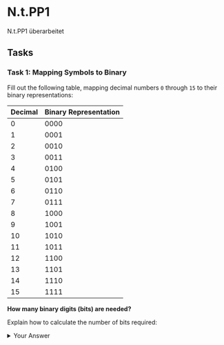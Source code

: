 # N.t.PP1
N.t.PP1 überarbeitet
## Tasks
  
  ### Task 1: Mapping Symbols to Binary
  Fill out the following table, mapping decimal numbers `0` through `15` to their binary representations:
  
  | Decimal | Binary Representation |
  |---------|------------------------|
  | 0       | 0000                   |
  | 1       | 0001                   |
  | 2       | 0010                   |
  | 3       | 0011                   |
  | 4       | 0100                   |
  | 5       | 0101                   |
  | 6       | 0110                   |
  | 7       | 0111                   |
  | 8       | 1000                   |
  | 9       | 1001                   |
  | 10      | 1010                   |
  | 11      | 1011                   |
  | 12      | 1100                   |
  | 13      | 1101                   |
  | 14      | 1110                   |
  | 15      | 1111                   |
  
  **How many binary digits (bits) are needed?**
  
  Explain how to calculate the number of bits required:
  <details>
  <summary>Your Answer</summary>
  4Bits
  
  ---
  
  ### Task 2: Mapping Binary to Binary
  Digital processors implement **logical functions** using **logic gates** like NAND, AND, OR, etc.
  These functions map binary input sets (voltages) to binary outputs.
  
 Simulate this adder using NAND gates:
 
  | A | B | C | X | Y |
  |---|---|---|---|---|
  | 0 | 0 | 0 | 0 | 0 |
  | 1 | 0 | 0 | 1 | 0 | 
  | 0 | 1 | 0 | 1 | 0 |
  | 1 | 1 | 0 | 0 | 1 | 
  | 0 | 0 | 1 | 1 | 0 |
  | 1 | 0 | 1 | 0 | 1 |
  | 0 | 1 | 1 | 0 | 1 |
  | 1 | 1 | 1 | 1 | 1 |               
  
  
  #### Your Task
  Create a truth table for a **2-bit adder** without carry-in. What are the possible inputs and outputs?
                                                                                                                                                                                                                           
  | A1  | A2  | B1  | B2  | Z   | Y   | X   |
  |-----|-----|-----|-----|-----|-----|-----|
  | 0   | 0   | 0   | 0   | 0   | 0   | 0   |           
  | 1   | 0   | 0   | 0   | 0   | 0   | 1   |           
  | 0   | 1   | 0   | 0   | 0   | 1   | 0   |            
  | 1   | 1   | 0   | 0   | 0   | 1   | 1   |            
  | 0   | 0   | 1   | 0   | 0   | 0   | 1   |            
  | 1   | 0   | 1   | 0   | 0   | 1   | 0   |            
  | 0   | 1   | 1   | 0   | 0   | 1   | 1   |             
  | 1   | 1   | 1   | 0   | 1   | 0   | 1   |            
  | 0   | 0   | 0   | 1   | 0   | 1   | 0   |          
  | 1   | 0   | 0   | 1   | 0   | 1   | 1   |           
  | 0   | 1   | 0   | 1   | 1   | 0   | 0   |           
  | 1   | 1   | 0   | 1   | 1   | 0   | 1   |           
  | 0   | 0   | 1   | 1   | 0   | 1   | 1   |           
  | 1   | 0   | 1   | 1   | 1   | 0   | 0   |           
  | 0   | 1   | 1   | 1   | 1   | 0   | 1   |            
  | 1   | 1   | 1   | 1   | 1   | 1   | 0   |           
 
 
  ### Task 3: Boolean Equations via Karnaugh Maps
  Use the [K-Map method](https://github.com/STEMgraph/4b957490-badf-4264-b9f2-1b5aa370f36e) to derive Boolean equations for each output bit in your 2-bit adder.
  
  1. Fill out Karnaugh Maps
     
            | (A)  | (B)  | (C)  | (D)  |
    X       |  00  |  01  |  10  |  11  |
      ---------------------------------------
    (A) 00  |  000 |  001 |  010 |  011 |
      ---------------------------------------
    (B) 01  |  001 |  010 |  011 |  100 |
      ---------------------------------------
    (C) 10  |  010 |  011 |  100 |  101 |
      ---------------------------------------
    (D) 11  |  011 |  100 |  101 |  110 |
      ---------------------------------------
 
  2. Write down an equation for each cell marked `1`
 
 0=A&A
 
 1=A&B
 
 1=B&A
 
 2=B&B
 
 2=C&A
 
 2=A&C
 
 3=A&D
 
 3=D&A
 
 3=C&B
 
 3=B&C
 
 4=D&B
 
 4=B&D
 
 4=C&C
 
 5=D&C
 
 5=C&D
 
 6=D&D
 
  4. Combine them using OR gates
  
 0=A&A
 
 1=A&B / B&A
 
 2=B&B / C&A / A&C
 
 3=A&D / D&A / C&B / B&C
 
 4=D&B / B&D / C&C
 
 5=D&C / C&D
 
 6=D&D
 
  5. Minimize the equations
  
 0=A&A
 
 1=A&B
 
 2=B&B / C&A 
 
 3=A&D / B&C
 
 4=D&B / C&C
 
 5=D&C
 
 6=D&D
  
 
 
 
  
  ### Task 4: Circuit Implementation
  Using your Boolean equations, build a logic network in [CircuitVerse](https://circuitverse.org) that implements at least one bit of the adder.
  
  A share link to your solution goes here:

  one bit adder
  
  (https://circuitverse.org/users/305867/projects/pp1-n-t)
  
  two bit adder
  
  https://circuitverse.org/users/305867/projects/p1p1n-t
  
  **Remember:** Stop working after 90 minutes and record where you stopped!
